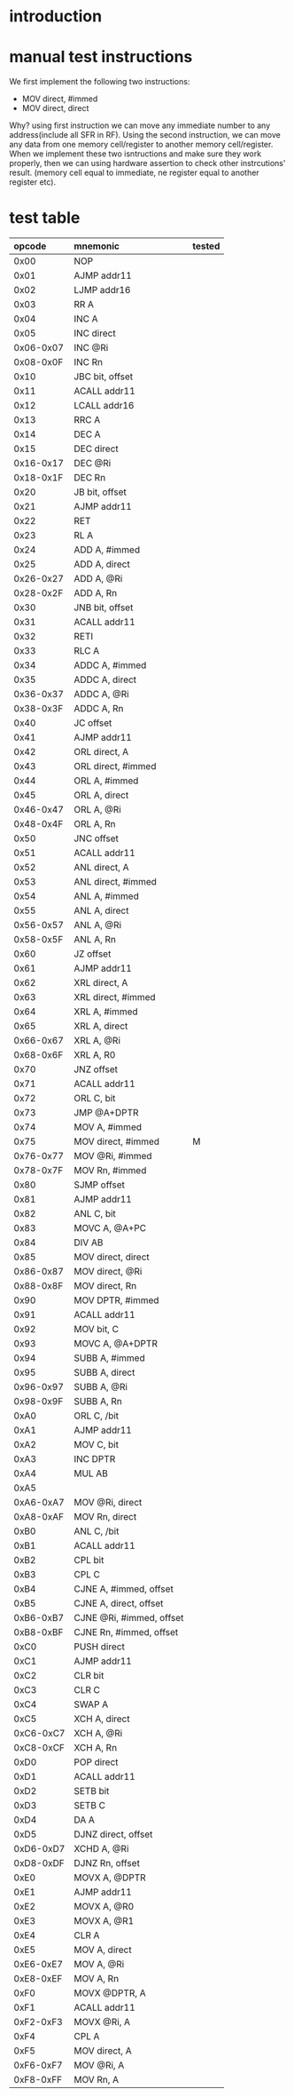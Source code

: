 # introduction

# manual test instructions
We first implement the following two instructions:
   - MOV direct, #immed
   - MOV direct, direct

 Why? using first instruction we can move any immediate number to any 
 address(include all SFR in RF). Using the second instruction, we can move
 any data from one memory cell/register to another memory cell/register.
 When we implement these two isntructions and make sure they work properly,
 then we can using  hardware assertion to check other instrcutions' result.
 (memory cell equal to immediate, ne register equal to another register etc).

# test table
|opcode|mnemonic|tested|
|:-|:-|:-|
|0x00|NOP     | |
|0x01| AJMP addr11  | |
|0x02| LJMP addr16  | |
|0x03| RR A   | |
|0x04| INC A   | |
|0x05| INC direct  | |
|0x06-0x07| INC @Ri | |
|0x08-0x0F| INC Rn  | |
|0x10| JBC bit, offset | |
|0x11| ACALL addr11  | |
|0x12| LCALL addr16  | |
|0x13| RRC A   | |
|0x14| DEC A   | |
|0x15| DEC direct  | |
|0x16-0x17| DEC @Ri | |
|0x18-0x1F| DEC Rn  | |
|0x20| JB bit, offset | |
|0x21| AJMP addr11  | |
|0x22| RET     | |
|0x23| RL A   | |
|0x24| ADD A, #immed   | |
|0x25| ADD A, direct   | |
|0x26-0x27| ADD A, @Ri  | |
|0x28-0x2F| ADD A, Rn   | |
|0x30| JNB bit, offset | |
|0x31| ACALL addr11  | |
|0x32| RETI     | |
|0x33| RLC A   | |
|0x34| ADDC A, #immed   | |
|0x35| ADDC A, direct   | |
|0x36-0x37| ADDC A, @Ri  | |
|0x38-0x3F| ADDC A, Rn   | |
|0x40| JC offset  | |
|0x41| AJMP addr11  | |
|0x42| ORL direct, A   | |
|0x43| ORL direct, #immed  | |
|0x44| ORL A, #immed   | |
|0x45| ORL A, direct   | |
|0x46-0x47| ORL A, @Ri  | |
|0x48-0x4F| ORL A, Rn   | |
|0x50| JNC offset  | |
|0x51| ACALL addr11  | |
|0x52| ANL direct, A   | |
|0x53| ANL direct, #immed  | |
|0x54| ANL A, #immed   | |
|0x55| ANL A, direct   | |
|0x56-0x57| ANL A, @Ri  | |
|0x58-0x5F| ANL A, Rn   | |
|0x60| JZ offset  | |
|0x61| AJMP addr11  | |
|0x62| XRL direct, A   | |
|0x63| XRL direct, #immed  | |
|0x64| XRL A, #immed   | |
|0x65| XRL A, direct   | |
|0x66-0x67| XRL A, @Ri  | |
|0x68-0x6F| XRL A, R0   | |
|0x70| JNZ offset  | |
|0x71| ACALL addr11  | |
|0x72| ORL C, bit  | |
|0x73| JMP @A+DPTR | |
|0x74| MOV A, #immed   | |
|0x75| MOV direct, #immed  |M|
|0x76-0x77| MOV @Ri, #immed | |
|0x78-0x7F| MOV Rn, #immed  | |
|0x80| SJMP offset  | |
|0x81| AJMP addr11  | |
|0x82| ANL C, bit  | |
|0x83| MOVC A, @A+PC    | |
|0x84| DIV AB  | |
|0x85| MOV direct, direct  | |
|0x86-0x87| MOV direct, @Ri | |
|0x88-0x8F| MOV direct, Rn  | |
|0x90| MOV DPTR, #immed    | |
|0x91| ACALL addr11  | |
|0x92| MOV bit, C  | |
|0x93| MOVC A, @A+DPTR  | |
|0x94| SUBB A, #immed   | |
|0x95| SUBB A, direct   | |
|0x96-0x97| SUBB A, @Ri  | |
|0x98-0x9F| SUBB A, Rn   | |
|0xA0| ORL C, /bit | |
|0xA1| AJMP addr11  | |
|0xA2| MOV C, bit  | |
|0xA3| INC DPTR    | |
|0xA4| MUL AB  | |
|0xA5|     | |
|0xA6-0xA7| MOV @Ri, direct | |
|0xA8-0xAF| MOV Rn, direct  | |
|0xB0| ANL C, /bit | |
|0xB1| ACALL addr11  | |
|0xB2| CPL bit | |
|0xB3| CPL C   | |
|0xB4| CJNE A, #immed, offset   | |
|0xB5| CJNE A, direct, offset   | |
|0xB6-0xB7| CJNE @Ri, #immed, offset | |
|0xB8-0xBF| CJNE Rn, #immed, offset  | |
|0xC0| PUSH direct  | |
|0xC1| AJMP addr11  | |
|0xC2| CLR bit | |
|0xC3| CLR C   | |
|0xC4| SWAP A   | |
|0xC5| XCH A, direct   | |
|0xC6-0xC7| XCH A, @Ri  | |
|0xC8-0xCF| XCH A, Rn   | |
|0xD0| POP direct  | |
|0xD1| ACALL addr11  | |
|0xD2| SETB bit | |
|0xD3| SETB C   | |
|0xD4| DA A   | |
|0xD5| DJNZ direct, offset  | |
|0xD6-0xD7| XCHD A, @Ri  | |
|0xD8-0xDF| DJNZ Rn, offset  | |
|0xE0| MOVX A, @DPTR    | |
|0xE1| AJMP addr11  | |
|0xE2| MOVX A, @R0  | |
|0xE3| MOVX A, @R1  | |
|0xE4| CLR A   | |
|0xE5| MOV A, direct   | |
|0xE6-0xE7| MOV A, @Ri  | |
|0xE8-0xEF| MOV A, Rn   | |
|0xF0| MOVX @DPTR, A    | |
|0xF1| ACALL addr11  | |
|0xF2-0xF3| MOVX @Ri, A  | |
|0xF4| CPL A   | |
|0xF5| MOV direct, A   | |
|0xF6-0xF7| MOV @Ri, A  | |
|0xF8-0xFF| MOV Rn, A   | |